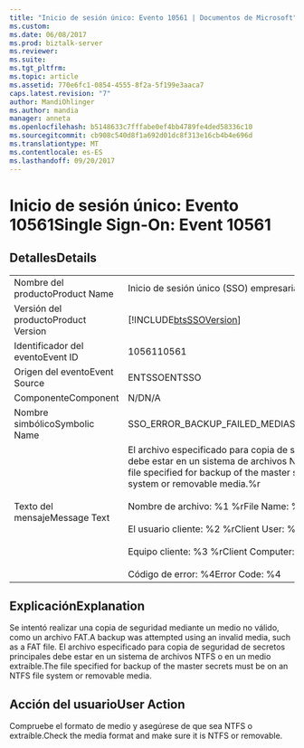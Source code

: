 ```yaml
---
title: "Inicio de sesión único: Evento 10561 | Documentos de Microsoft"
ms.custom: 
ms.date: 06/08/2017
ms.prod: biztalk-server
ms.reviewer: 
ms.suite: 
ms.tgt_pltfrm: 
ms.topic: article
ms.assetid: 770e6fc1-0854-4555-8f2a-5f199e3aaca7
caps.latest.revision: "7"
author: MandiOhlinger
ms.author: mandia
manager: anneta
ms.openlocfilehash: b5148633c7fffabe0ef4bb4789fe4ded58336c10
ms.sourcegitcommit: cb908c540d8f1a692d01dc8f313e16cb4b4e696d
ms.translationtype: MT
ms.contentlocale: es-ES
ms.lasthandoff: 09/20/2017
---
```

# <a name="single-sign-on-event-10561"></a><span data-ttu-id="2f706-102">Inicio de sesión único: Evento 10561</span><span class="sxs-lookup"><span data-stu-id="2f706-102">Single Sign-On: Event 10561</span></span>
## <a name="details"></a><span data-ttu-id="2f706-103">Detalles</span><span class="sxs-lookup"><span data-stu-id="2f706-103">Details</span></span>  
  
|||  
|-|-|  
|<span data-ttu-id="2f706-104">Nombre del producto</span><span class="sxs-lookup"><span data-stu-id="2f706-104">Product Name</span></span>|<span data-ttu-id="2f706-105">Inicio de sesión único (SSO) empresarial</span><span class="sxs-lookup"><span data-stu-id="2f706-105">Enterprise Single Sign-On</span></span>|  
|<span data-ttu-id="2f706-106">Versión del producto</span><span class="sxs-lookup"><span data-stu-id="2f706-106">Product Version</span></span>|[!INCLUDE[btsSSOVersion](../includes/btsssoversion-md.md)]|  
|<span data-ttu-id="2f706-107">Identificador del evento</span><span class="sxs-lookup"><span data-stu-id="2f706-107">Event ID</span></span>|<span data-ttu-id="2f706-108">10561</span><span class="sxs-lookup"><span data-stu-id="2f706-108">10561</span></span>|  
|<span data-ttu-id="2f706-109">Origen del evento</span><span class="sxs-lookup"><span data-stu-id="2f706-109">Event Source</span></span>|<span data-ttu-id="2f706-110">ENTSSO</span><span class="sxs-lookup"><span data-stu-id="2f706-110">ENTSSO</span></span>|  
|<span data-ttu-id="2f706-111">Componente</span><span class="sxs-lookup"><span data-stu-id="2f706-111">Component</span></span>|<span data-ttu-id="2f706-112">N/D</span><span class="sxs-lookup"><span data-stu-id="2f706-112">N/A</span></span>|  
|<span data-ttu-id="2f706-113">Nombre simbólico</span><span class="sxs-lookup"><span data-stu-id="2f706-113">Symbolic Name</span></span>|<span data-ttu-id="2f706-114">SSO_ERROR_BACKUP_FAILED_MEDIA</span><span class="sxs-lookup"><span data-stu-id="2f706-114">SSO_ERROR_BACKUP_FAILED_MEDIA</span></span>|  
|<span data-ttu-id="2f706-115">Texto del mensaje</span><span class="sxs-lookup"><span data-stu-id="2f706-115">Message Text</span></span>|<span data-ttu-id="2f706-116">El archivo especificado para copia de seguridad de secretos principales debe estar en un sistema de archivos NTFS o en un medio extraíble.%r</span><span class="sxs-lookup"><span data-stu-id="2f706-116">The file specified for backup of the master secrets must be on an NTFS file system or removable media.%r</span></span><br /><br /> <span data-ttu-id="2f706-117">Nombre de archivo: %1 %r</span><span class="sxs-lookup"><span data-stu-id="2f706-117">File Name: %1%r</span></span><br /><br /> <span data-ttu-id="2f706-118">El usuario cliente: %2 %r</span><span class="sxs-lookup"><span data-stu-id="2f706-118">Client User: %2%r</span></span><br /><br /> <span data-ttu-id="2f706-119">Equipo cliente: %3 %r</span><span class="sxs-lookup"><span data-stu-id="2f706-119">Client Computer: %3%r</span></span><br /><br /> <span data-ttu-id="2f706-120">Código de error: %4</span><span class="sxs-lookup"><span data-stu-id="2f706-120">Error Code: %4</span></span>|  
  
## <a name="explanation"></a><span data-ttu-id="2f706-121">Explicación</span><span class="sxs-lookup"><span data-stu-id="2f706-121">Explanation</span></span>  
 <span data-ttu-id="2f706-122">Se intentó realizar una copia de seguridad mediante un medio no válido, como un archivo FAT.</span><span class="sxs-lookup"><span data-stu-id="2f706-122">A backup was attempted using an invalid media, such as a FAT file.</span></span> <span data-ttu-id="2f706-123">El archivo especificado para copia de seguridad de secretos principales debe estar en un sistema de archivos NTFS o en un medio extraíble.</span><span class="sxs-lookup"><span data-stu-id="2f706-123">The file specified for backup of the master secrets must be on an NTFS file system or removable media.</span></span>  
  
## <a name="user-action"></a><span data-ttu-id="2f706-124">Acción del usuario</span><span class="sxs-lookup"><span data-stu-id="2f706-124">User Action</span></span>  
 <span data-ttu-id="2f706-125">Compruebe el formato de medio y asegúrese de que sea NTFS o extraíble.</span><span class="sxs-lookup"><span data-stu-id="2f706-125">Check the media format and make sure it is NTFS or removable.</span></span>